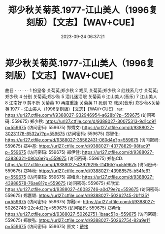 ﻿---
title: 郑少秋关菊英.1977-江山美人（1996复刻版）【文志】【WAV+CUE】
date: 2023-09-24 06:37:21
categories: WAV车载音乐、镜像
tags: 华语中文
---
# 郑少秋关菊英.1977-江山美人（1996复刻版）【文志】【WAV+CUE】

曲目
· · · · · ·
1 扮皇帝 关菊英;郑少秋
2 戏凤 关菊英;郑少秋
3 红线系几寸 关菊英;郑少秋
4 分别 关菊英;郑少秋
5 泪儿迷泪眼 关菊英
6 江山美人(音乐)
7 江山美人
8 江南好
9 剪不断 关菊英
10 再度重逢 关菊英
11 死别
12 戏凤(音乐)
郑少秋&关菊英.1977 - 江山美人（1996复刻版）【文志】【WAV+CUE】.rar: https://url27.ctfile.com/f/9388027-932946954-a628b1?p=559675
(访问密码: 559675)
郑少秋: https://url27.ctfile.com/d/9388027-30075313-9d1cc9?p=559675
(访问密码: 559675)
郑秀文: https://url27.ctfile.com/d/9388027-30231178-6532a7?p=559675
(访问密码: 559675)
郑智化: https://url27.ctfile.com/d/9388027-35562431-060d4e?p=559675
(访问密码: 559675)
郑中基: https://url27.ctfile.com/d/9388027-43778829-98fac9?p=559675
(访问密码: 559675)
郑伊健: https://url27.ctfile.com/d/9388027-43836321-090c6e?p=559675
(访问密码: 559675)
郑怡CD: https://url27.ctfile.com/d/9388027-43929295-f14165?p=559675
(访问密码: 559675)
郑吟秋: https://url27.ctfile.com/d/9388027-43988575-b54fe6?p=559675
(访问密码: 559675)
郑绪岚: https://url27.ctfile.com/d/9388027-43988578-76ae81?p=559675
(访问密码: 559675)
郑欣宜: https://url27.ctfile.com/d/9388027-46082746-a0d79e?p=559675
(访问密码: 559675)
郑嘉颖: https://url27.ctfile.com/d/9388027-50262745-2bf135?p=559675
(访问密码: 559675)
郑融cd: https://url27.ctfile.com/d/9388027-50262748-22c4d2?p=559675
(访问密码: 559675)
郑希怡: https://url27.ctfile.com/d/9388027-50262751-1baac5?p=559675
(访问密码: 559675)
郑俊弘: https://url27.ctfile.com/d/9388027-50262754-82a9e1?p=559675
(访问密码: 559675)
原文：[链接](https://blog.sina.com.cn/s/blog_1647c7e76010313if.html)